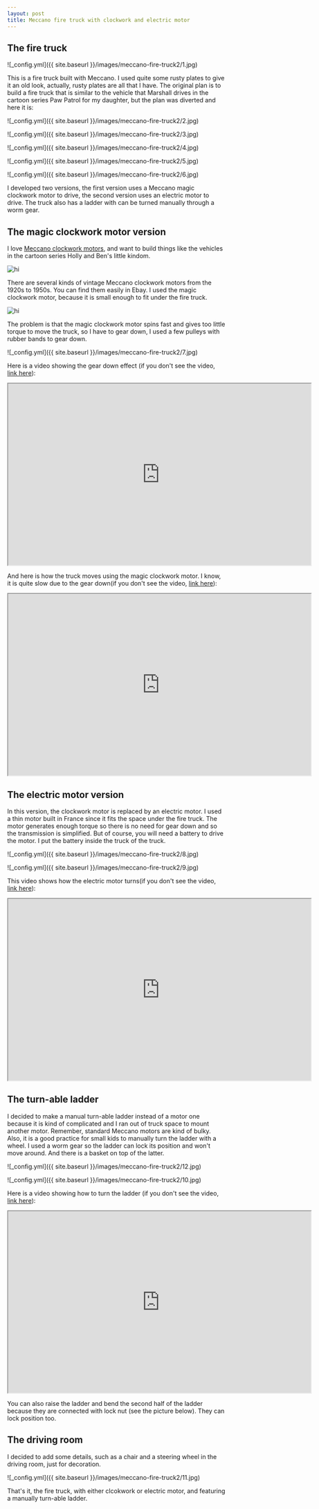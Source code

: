 ```yaml
---
layout: post
title: Meccano fire truck with clockwork and electric motor
---
```


## The fire truck

![_config.yml]({{ site.baseurl }}/images/meccano-fire-truck2/1.jpg)

This is a fire truck built with Meccano. I used quite some rusty plates to give it an old look, actually, rusty plates
are all that I have. The original plan is to build a fire truck that is similar to the vehicle that Marshall drives
in the cartoon series Paw Patrol for my daughter, but the plan was diverted and here it is:




![_config.yml]({{ site.baseurl }}/images/meccano-fire-truck2/2.jpg)

![_config.yml]({{ site.baseurl }}/images/meccano-fire-truck2/3.jpg)

![_config.yml]({{ site.baseurl }}/images/meccano-fire-truck2/4.jpg)

![_config.yml]({{ site.baseurl }}/images/meccano-fire-truck2/5.jpg)

![_config.yml]({{ site.baseurl }}/images/meccano-fire-truck2/6.jpg)


I developed two versions, the first version uses a Meccano magic clockwork motor to drive, the
second version uses an electric motor to drive. The truck also has a ladder with can be turned manually through a
worm gear.

## The magic clockwork motor version

I love [Meccano clockwork motors](https://www.google.co.uk/search?q=Meccano+clockwork+motors&source=lnms&tbm=isch&sa=X), and want to build things like the vehicles in the cartoon series Holly and Ben's little
kindom.

<img src="https://images-na.ssl-images-amazon.com/images/I/81Pb1J1yr2L._SL1500_.jpg" alt="hi" class="inline"/>

There are several kinds of vintage Meccano clockwork motors from the 1920s to 1950s. You can find them easily in Ebay.
I used the magic clockwork motor, because it is small enough to fit under the fire truck.

<img src="http://meccanoman.co.uk/catalog/images/products/large/CWMM.jpg" alt="hi" class="inline"/>

The problem is that the magic clockwork motor spins fast and gives too little torque to move the truck, so I have to
gear down, I used a few pulleys with rubber bands to gear down.

![_config.yml]({{ site.baseurl }}/images/meccano-fire-truck2/7.jpg)

Here is a video showing the gear down effect (if you don't see the video, [link here](https://www.youtube.com/watch?v=PTzgtIl1XvI)):

<iframe width="700" height="420" src="http://www.youtube.com/embed/PTzgtIl1XvI?color=white&theme=light&scheme=https"></iframe>


And here is how the truck moves using the magic clockwork motor. I know, it is quite slow due to the gear down(if you don't see the video, [link here](https://www.youtube.com/watch?v=q4DZr1qTzWk)):

<iframe width="700" height="420" src="http://www.youtube.com/embed/q4DZr1qTzWk?color=white&theme=light&scheme=https"></iframe>

## The electric motor version

In this version, the clockwork motor is replaced by an electric motor. I used a thin motor built in France since it
fits the space under the fire truck. The motor generates enough torque so there is no need for gear down and so
the transmission is simplified. But of course, you will need a battery to drive the motor. I put the battery inside
the truck of the truck.

![_config.yml]({{ site.baseurl }}/images/meccano-fire-truck2/8.jpg)

![_config.yml]({{ site.baseurl }}/images/meccano-fire-truck2/9.jpg)

This video shows how the electric motor turns(if you don't see the video, [link here](https://www.youtube.com/watch?v=s-hpwPHL6mY)):

<iframe width="700" height="420" src="http://www.youtube.com/embed/s-hpwPHL6mY?color=white&theme=light&scheme=https"></iframe>


## The turn-able ladder
I decided to make a manual turn-able ladder instead of a motor one because it is kind of complicated and I ran out
of truck space to mount another motor. Remember, standard Meccano motors are kind of bulky. Also, it is a good
practice for small kids to manually turn the ladder with a wheel. I used a worm gear so the ladder can lock its
position and won't move around. And there is a basket on top of the latter.

![_config.yml]({{ site.baseurl }}/images/meccano-fire-truck2/12.jpg)

![_config.yml]({{ site.baseurl }}/images/meccano-fire-truck2/10.jpg)

Here is a video showing how to turn the ladder (if you don't see the video, [link here](https://www.youtube.com/watch?v=pHx28vtOcYM)):

<iframe width="700" height="420" src="http://www.youtube.com/embed/pHx28vtOcYM?color=white&theme=light&scheme=https"></iframe>

You can also raise the ladder and bend the second half of the ladder because they are connected with lock nut (see the
picture below). They can lock position too.

## The driving room
I decided to add some details, such as a chair and a steering wheel in the driving room, just for decoration.

![_config.yml]({{ site.baseurl }}/images/meccano-fire-truck2/11.jpg)


That's it, the fire truck, with either clcokwork or electric motor, and featuring a manually turn-able ladder.




